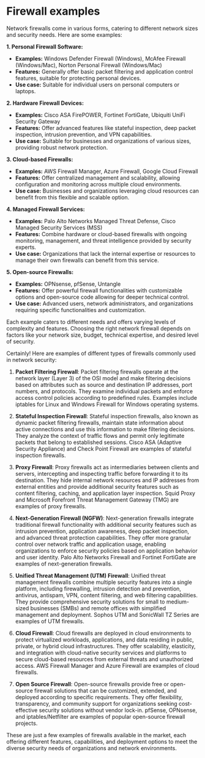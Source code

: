 # Firewall examples

Network firewalls come in various forms, catering to different network sizes and security needs. Here are some examples:

**1. Personal Firewall Software:**

* **Examples:** Windows Defender Firewall (Windows), McAfee Firewall (Windows/Mac), Norton Personal Firewall (Windows/Mac)
* **Features:** Generally offer basic packet filtering and application control features, suitable for protecting personal devices.
* **Use case:** Suitable for individual users on personal computers or laptops.

**2. Hardware Firewall Devices:**

* **Examples:** Cisco ASA FirePOWER, Fortinet FortiGate, Ubiquiti UniFi Security Gateway
* **Features:** Offer advanced features like stateful inspection, deep packet inspection, intrusion prevention, and VPN capabilities.
* **Use case:** Suitable for businesses and organizations of various sizes, providing robust network protection.

**3. Cloud-based Firewalls:**

* **Examples:** AWS Firewall Manager, Azure Firewall, Google Cloud Firewall
* **Features:** Offer centralized management and scalability, allowing configuration and monitoring across multiple cloud environments.
* **Use case:** Businesses and organizations leveraging cloud resources can benefit from this flexible and scalable option.

**4. Managed Firewall Services:**

* **Examples:** Palo Alto Networks Managed Threat Defense, Cisco Managed Security Services (MSS)
* **Features:** Combine hardware or cloud-based firewalls with ongoing monitoring, management, and threat intelligence provided by security experts.
* **Use case:**  Organizations that lack the internal expertise or resources to manage their own firewalls can benefit from this service.

**5. Open-source Firewalls:**

* **Examples:** OPNsense, pfSense, Untangle
* **Features:** Offer powerful firewall functionalities with customizable options and open-source code allowing for deeper technical control.
* **Use case:** Advanced users, network administrators, and organizations requiring specific functionalities and customization.

Each example caters to different needs and offers varying levels of complexity and features. Choosing the right network firewall depends on factors like your network size, budget, technical expertise, and desired level of security.

Certainly! Here are examples of different types of firewalls commonly used in network security:

1. **Packet Filtering Firewall**: Packet filtering firewalls operate at the network layer (Layer 3) of the OSI model and make filtering decisions based on attributes such as source and destination IP addresses, port numbers, and protocols. They examine individual packets and enforce access control policies according to predefined rules. Examples include iptables for Linux and Windows Firewall for Windows operating systems.

2. **Stateful Inspection Firewall**: Stateful inspection firewalls, also known as dynamic packet filtering firewalls, maintain state information about active connections and use this information to make filtering decisions. They analyze the context of traffic flows and permit only legitimate packets that belong to established sessions. Cisco ASA (Adaptive Security Appliance) and Check Point Firewall are examples of stateful inspection firewalls.

3. **Proxy Firewall**: Proxy firewalls act as intermediaries between clients and servers, intercepting and inspecting traffic before forwarding it to its destination. They hide internal network resources and IP addresses from external entities and provide additional security features such as content filtering, caching, and application layer inspection. Squid Proxy and Microsoft Forefront Threat Management Gateway (TMG) are examples of proxy firewalls.

4. **Next-Generation Firewall (NGFW)**: Next-generation firewalls integrate traditional firewall functionality with additional security features such as intrusion prevention, application awareness, deep packet inspection, and advanced threat protection capabilities. They offer more granular control over network traffic and application usage, enabling organizations to enforce security policies based on application behavior and user identity. Palo Alto Networks Firewall and Fortinet FortiGate are examples of next-generation firewalls.

5. **Unified Threat Management (UTM) Firewall**: Unified threat management firewalls combine multiple security features into a single platform, including firewalling, intrusion detection and prevention, antivirus, antispam, VPN, content filtering, and web filtering capabilities. They provide comprehensive security solutions for small to medium-sized businesses (SMBs) and remote offices with simplified management and deployment. Sophos UTM and SonicWall TZ Series are examples of UTM firewalls.

6. **Cloud Firewall**: Cloud firewalls are deployed in cloud environments to protect virtualized workloads, applications, and data residing in public, private, or hybrid cloud infrastructures. They offer scalability, elasticity, and integration with cloud-native security services and platforms to secure cloud-based resources from external threats and unauthorized access. AWS Firewall Manager and Azure Firewall are examples of cloud firewalls.

7. **Open Source Firewall**: Open-source firewalls provide free or open-source firewall solutions that can be customized, extended, and deployed according to specific requirements. They offer flexibility, transparency, and community support for organizations seeking cost-effective security solutions without vendor lock-in. pfSense, OPNsense, and iptables/Netfilter are examples of popular open-source firewall projects.

These are just a few examples of firewalls available in the market, each offering different features, capabilities, and deployment options to meet the diverse security needs of organizations and network environments.